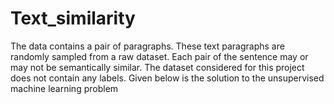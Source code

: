 # Text_similarity
The data contains a pair of paragraphs. These text paragraphs are randomly sampled from a raw dataset. Each pair of the sentence may or may not be semantically similar. The dataset considered for this project does not contain any labels. Given below is the solution to the unsupervised machine learning problem
